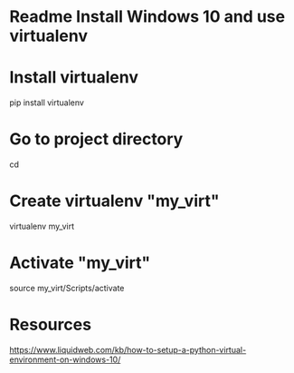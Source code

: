 # Readme Install Windows 10 and use virtualenv

# Install virtualenv
pip install virtualenv

# Go to project directory
cd <project directory>

# Create virtualenv "my_virt"
 virtualenv my_virt

 # Activate "my_virt"
 source my_virt/Scripts/activate

 # Resources
 https://www.liquidweb.com/kb/how-to-setup-a-python-virtual-environment-on-windows-10/